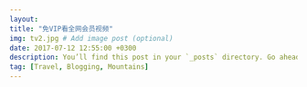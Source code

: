 ```yaml
---
layout: 
title: "免VIP看全网会员视频"
img: tv2.jpg # Add image post (optional)
date: 2017-07-12 12:55:00 +0300
description: You’ll find this post in your `_posts` directory. Go ahead and edit it and re-build the site to see your changes. # Add post description (optional)
tag: [Travel, Blogging, Mountains]
---
```

<head>
    <meta charset="utf-8" />
    <meta name="viewport" content="width=device-width, initial-scale=1" />
    <meta name="description" content="Another fine responsivesite template freebie">
    <link rel="stylesheet" href="/assets/css/spe/main.css" />
    <link rel="stylesheet" href="/assets/css/layer.css" />
    <title>免VIP看会员视频 UIMCC.COM</title>
	<!-- <link rel="stylesheet" href="https://cdn.bootcss.com/layer/3.1.0/theme/default/layer.css" /> -->
	<script src="https://cdn.bootcss.com/jquery/2.2.0/jquery.js" ></script>
	<!-- <script src="/assets/js/jquery-3.2.1.min.js" ></script> -->
	<script src="https://cdn.bootcss.com/layer/3.1.0/layer.js"></script>
	<!--<script src="/assets/js/layer.js"></script> -->
	<script type="text/javascript">

	
        $(function(){
            /*var _t = encodeURI(encodeURI(title));*/
            debugger;
            var title = GetQueryString("name");
            var titles = decodeURI(decodeURI(title));
        })

        function GetQueryString(name) {

            var reg = new RegExp("(^|&)" + name + "=([^&]*)(&|$)","i");

            var r = window.location.search.substr(1).match(reg);

            if (r!=null) return (r[2]); return null;

        }

		function aaa(){
			debugger;
			var url=$("#basicurl").val();
			if(!url){
				alert("要输入视频地址哟");
				return;
			}
			var su=5;
			var v;
			var num=$("#playNum").val();
			num++;
			if(num==1){
				v="https://v.60qu.com/v1/?url=";
			}else if(num==2){
				v="https://v.60qu.com/v2/?url=";
			}else if(num==3){
				v="https://v.60qu.com/v3/?url=";
			}else if(num==4){
				v="https://cdn.yangju.vip/k/?url=";
			}else if(num==5){
				v="https://ejiafarm.com/jx.php?url=";
			}else{
				v="https://cdn.yangju.vip/k/?url=";
				num=0;
			}
			$("#playNum").val(num);
			var newTvAddr=v+url;
			layer.open({
			    type: 2,
			    title: '祝君观影愉快',
			    area: ['90%', '90%'],
			    shade: 0.3,
			    offset: '30px',
			    closeBtn: 1,
			    shadeClose: true,
			    scrollbar: false,
			    shadeClose: true,
			    content:  [newTvAddr, 'yes']
			});
		}
	</script>
</head>


<body class="landing">

<!-- Page Wrapper -->
<div id="page-wrapper">

    <!-- Header -->
    <header id="header" class="alt">
        <h1><a href="#">免VIP看会员视频</a></h1>

    </header>


    <!-- Banner -->
    <section id="banner">
        <div class="inner">
            <h2>免VIP看会员视频</h2>
            <p><p>每个人的心中都有一部电影<br />
            我希望它是不收费的<br />
            这既是 <a href="http://uimcc.com">UIMCC</a></p>
            </p>
            <ul class="actions">
                <li><a href="#one" class="button special">开始观看</a></li>
            </ul>
        </div>
    </section>


    <!-- One -->
    <section id="one" class="wrapper style1 special">
        <div class="inner">
		<input type="hidden" value="0" id="playNum"/>
		<ul class="actions vertical">
                <li><input type="text" id="basicurl" value="https://v.youku.com/v_show/id_XMzcwNjg5MDUyNA==.html?spm=a2hmv.20009921.yk-slide-86993.5~5!4~5~5!2~A"  placeholder="视频地址..." style="border-radius: 0px;border-color:#fff;float: left;"></li>
                <li><a href="#" onclick="aaa()" class="button fit">播放视频</a></li>
		<li><a href="https://uimcc.com/hsrj/">全国代理招募【注册就送SVIP】，赚钱了解下</a></li>
		</ul>
		<span>本站采用第三方播放器支持奇艺视频 腾讯 优酷 土豆 芒果 乐视 搜狐等会员视频播放,
		播放中出现的广告均与本站无关<br/>如遇视频不能正常播放请重新点击播放视频按钮.</span>
		<br/>
            <ul class="icons major">
                <li><img src="/assets/img/qq.png"></li>
                <li><img src="/assets/img/letvlogo.png"></li>
		<li><img src="/assets/img/iqiyilogo.png"></li><br/><br/><br/>
		<li><img src="/assets/img/sohulogo.png"></li>
		<li><img src="/assets/img/youkulogo.png"></li>
            </ul>
            <a href="#two" class="more scrolly">如何获取视频地址？</a>
        </div>
    </section>

    <!-- Two -->
    <section id="two" class="wrapper alt style2">
        <section class="spotlight">
            <div class="image"><img src="/assets/img/tv-1.png" alt="" /></div><div class="content">
            <h2>获取会员视频地址方式一<br />
                腾讯视频为例</h2>
            <p>打开腾讯视频网站，找到需要观看的会员视频，先不要点击进去，在需要观看的影片上鼠标右击选择:复制链接地址，手机端长按影片选择:复制链接地址</p>
        </div>
        </section>
        <section class="spotlight">
            <div class="image"><img src="/assets/img/tv-2.png" alt="" /></div><div class="content">
            <h2>获取会员视频地址方式二<br />
                腾讯视频为例</h2>
            <p>打开腾讯视频网站，找到需要观看的会员视频，点击进去播放，在浏览器上方地址栏复制视频地址</p>
        </div>
        </section>
         <section class="spotlight">
            <div class="image"><img src="/assets/img/tv-3.png" alt="" /></div><div class="content">
            <h2>获取会员视频地址方式三<br />
                优酷APP视频为例</h2>
            <p>手机打开优酷视频APP，找到需要观看的会员影片，点击播放，一般视频下面都会有分享按钮，点击分享选择复制链接</p>
        </div>
        </section>
    </section>



    <!-- CTA -->
    <section id="cta" class="wrapper style4">
        <div class="inner">
            <header>
                <h2>welcome to UIMCC</h2>
                <p>体验不一样的事物，遇兴趣爱好相投的人.</p>
            </header>
            <ul class="actions vertical">
                <li><a href="#one" class="button fit special">继续观看</a></li>
                <li><a href="https://uimcc.com" class="button fit">回到主页</a></li>
            </ul>
        </div>
    </section>


    <!-- Footer -->
    <footer id="footer">
        <ul class="icons">

           

        </ul>
        <ul class="copyright">
            <li>&copy;


                2017,

                2018
                免VIP看会员视频</li>
            <li>Design: <a href="http://uimcc.com" target="_blank">UIMCC</a></li>
	    <li><script src="https://s19.cnzz.com/z_stat.php?id=1274141509&web_id=1274141509" language="JavaScript"></script></li>
        </ul>
    </footer>
</div>
</body>
